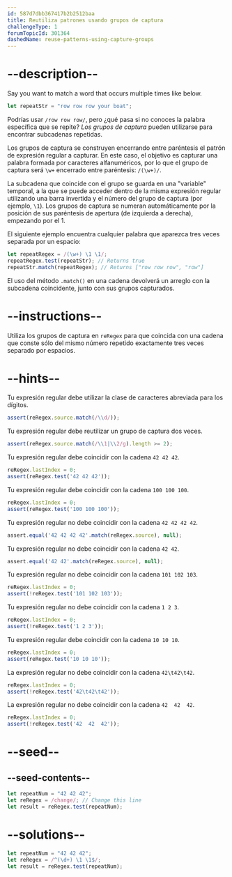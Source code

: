 ```yaml
---
id: 587d7dbb367417b2b2512baa
title: Reutiliza patrones usando grupos de captura
challengeType: 1
forumTopicId: 301364
dashedName: reuse-patterns-using-capture-groups
---
```


# --description--

Say you want to match a word that occurs multiple times like below.

```js
let repeatStr = "row row row your boat";
```

Podrías usar `/row row row/`, pero ¿qué pasa si no conoces la palabra específica que se repite? <dfn>Los grupos de captura</dfn> pueden utilizarse para encontrar subcadenas repetidas.

Los grupos de captura se construyen encerrando entre paréntesis el patrón de expresión regular a capturar. En este caso, el objetivo es capturar una palabra formada por caracteres alfanuméricos, por lo que el grupo de captura será `\w+` encerrado entre paréntesis: `/(\w+)/`.

La subcadena que coincide con el grupo se guarda en una "variable" temporal, a la que se puede acceder dentro de la misma expresión regular utilizando una barra invertida y el número del grupo de captura (por ejemplo, `\1`). Los grupos de captura se numeran automáticamente por la posición de sus paréntesis de apertura (de izquierda a derecha), empezando por el 1.

El siguiente ejemplo encuentra cualquier palabra que aparezca tres veces separada por un espacio:

```js
let repeatRegex = /(\w+) \1 \1/;
repeatRegex.test(repeatStr); // Returns true
repeatStr.match(repeatRegex); // Returns ["row row row", "row"]
```

El uso del método `.match()` en una cadena devolverá un arreglo con la subcadena coincidente, junto con sus grupos capturados.


# --instructions--

Utiliza los grupos de captura en `reRegex` para que coincida con una cadena que conste sólo del mismo número repetido exactamente tres veces separado por espacios.

# --hints--

Tu expresión regular debe utilizar la clase de caracteres abreviada para los dígitos.

```js
assert(reRegex.source.match(/\\d/));
```

Tu expresión regular debe reutilizar un grupo de captura dos veces.

```js
assert(reRegex.source.match(/\\1|\\2/g).length >= 2);
```

Tu expresión regular debe coincidir con la cadena `42 42 42`.

```js
reRegex.lastIndex = 0;
assert(reRegex.test('42 42 42'));
```

Tu expresión regular debe coincidir con la cadena `100 100 100`.

```js
reRegex.lastIndex = 0;
assert(reRegex.test('100 100 100'));
```

Tu expresión regular no debe coincidir con la cadena `42 42 42 42`.

```js
assert.equal('42 42 42 42'.match(reRegex.source), null);
```

Tu expresión regular no debe coincidir con la cadena `42 42`.

```js
assert.equal('42 42'.match(reRegex.source), null);
```

Tu expresión regular no debe coincidir con la cadena `101 102 103`.

```js
reRegex.lastIndex = 0;
assert(!reRegex.test('101 102 103'));
```

Tu expresión regular no debe coincidir con la cadena `1 2 3`.

```js
reRegex.lastIndex = 0;
assert(!reRegex.test('1 2 3'));
```

Tu expresión regular debe coincidir con la cadena `10 10 10`.

```js
reRegex.lastIndex = 0;
assert(reRegex.test('10 10 10'));
```

La expresión regular no debe coincidir con la cadena `42\t42\t42`.

```js
reRegex.lastIndex = 0;
assert(!reRegex.test('42\t42\t42'));
```

La expresión regular no debe coincidir con la cadena `42  42  42`.

```js
reRegex.lastIndex = 0;
assert(!reRegex.test('42  42  42'));
```

# --seed--

## --seed-contents--

```js
let repeatNum = "42 42 42";
let reRegex = /change/; // Change this line
let result = reRegex.test(repeatNum);
```

# --solutions--

```js
let repeatNum = "42 42 42";
let reRegex = /^(\d+) \1 \1$/;
let result = reRegex.test(repeatNum);
```
